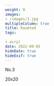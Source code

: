 ```yaml
---
weight: 9
images:
- /images/1.jpg
multipleColumn: true
title: Raumtod
tags:
 
- acryl
date: 2022-09-05
hideDate: true
hideExif: true
---
```

<p>
No.3
</p>
<p>
20x20
</p>